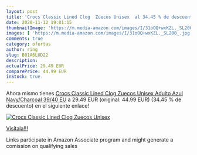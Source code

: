 ```yaml
---
layout: post
title: 'Crocs Classic Lined Clog  Zuecos Unisex  al 34.45 % de descuento'
date: 2020-11-12 19:01:15
thumbnailImage: 'https://m.media-amazon.com/images/I/31oOQ+wxKZL._SL200_.jpg'
images: [ 'https://m.media-amazon.com/images/I/31oOQ+wxKZL._SL200_.jpg' ]
comments: true
category: ofertas
author: ring
slug: B01A6LUD22
description:
actualPrice: 29.49 EUR
comparePrice: 44.99 EUR
inStock: true
---
```


Ahora mismo tienes [Crocs Classic Lined Clog  Zuecos Unisex Adulto  Azul  Navy/Charcoal   39/40 EU](https://www.amazon.es/dp/B01A6LUD22/?tag=tolees-21) a 29.49 EUR (original: 44.99 EUR) (34.45 %  de descuento) en el siguiente enlace!

[![Crocs Classic Lined Clog  Zuecos Unisex ](https://m.media-amazon.com/images/I/31oOQ+wxKZL._SL200_.jpg)](https://www.amazon.es/dp/B01A6LUD22/?tag=tolees-21)

[Visítala!!!](https://www.amazon.es/dp/B01A6LUD22/?tag=tolees-21)

Links participate in Amazon Associate program and might generate a comission on qualifying sales

